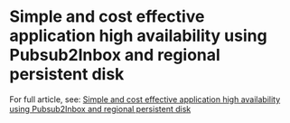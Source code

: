 # Simple and cost effective application high availability using Pubsub2Inbox and regional persistent disk

For full article, see: [Simple and cost effective application high availability using Pubsub2Inbox and regional persistent disk]()